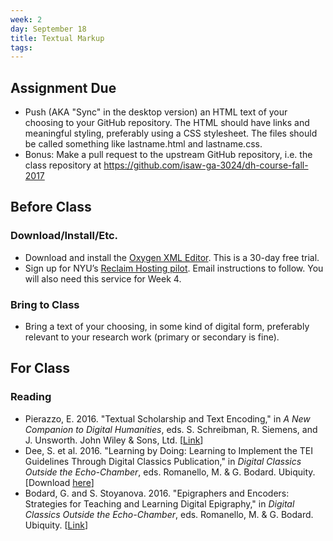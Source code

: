 ```yaml
---
week: 2
day: September 18
title: Textual Markup  
tags:
---
```


## Assignment Due
- Push (AKA "Sync" in the desktop version) an HTML text of your choosing to your GitHub repository. The HTML should have links and meaningful styling, preferably using a CSS stylesheet. The files should be called something like lastname.html and lastname.css.
- Bonus: Make a pull request to the upstream GitHub repository, i.e. the class repository at https://github.com/isaw-ga-3024/dh-course-fall-2017

## Before Class

### Download/Install/Etc.
- Download and install the [Oxygen XML Editor](https://www.oxygenxml.com/). This is a 30-day free trial.
- Sign up for NYU’s [Reclaim Hosting pilot](http://hosting.nyu.edu). Email instructions to follow. You will also need this service for Week 4.

### Bring to Class
- Bring a text of your choosing, in some kind of digital form, preferably relevant to your research work (primary or secondary is fine).

## For Class

### Reading
- Pierazzo, E. 2016. "Textual Scholarship and Text Encoding," in *A New Companion to Digital Humanities*, eds. S. Schreibman, R. Siemens, and J. Unsworth. John Wiley & Sons, Ltd. [[Link](https://doi.org/10.1002/9781118680605.ch21)]
- Dee, S. et al. 2016. "Learning by Doing: Learning to Implement the TEI Guidelines Through Digital Classics Publication," in *Digital Classics Outside the Echo-Chamber*, eds. Romanello, M. & G. Bodard. Ubiquity. [Download [here](https://www.ubiquitypress.com/site/chapters/10.5334/bat.b)]
- Bodard, G. and S. Stoyanova. 2016. "Epigraphers and Encoders: Strategies for Teaching and Learning Digital Epigraphy," in *Digital Classics Outside the Echo-Chamber*, eds. Romanello, M. & G. Bodard. Ubiquity. [[Link](https://www.ubiquitypress.com/site/chapters/10.5334/bat.d)]
